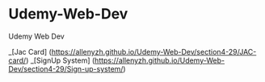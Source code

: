 # Udemy-Web-Dev

Udemy Web Dev

_[Jac Card] (https://allenyzh.github.io/Udemy-Web-Dev/section4-29/JAC-card/)
_[SignUp System] (https://allenyzh.github.io/Udemy-Web-Dev/section4-29/Sign-up-system/)
